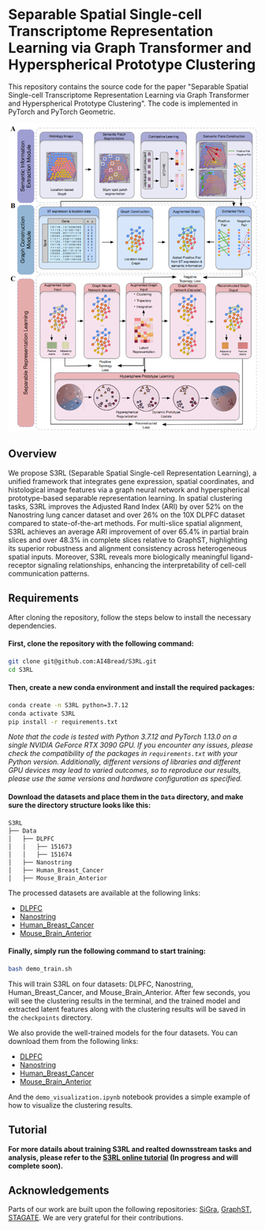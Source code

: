 # Separable Spatial Single-cell Transcriptome Representation Learning via Graph Transformer and Hyperspherical Prototype Clustering
This repository contains the source code for the paper "Separable Spatial Single-cell Transcriptome Representation Learning via Graph Transformer and Hyperspherical Prototype Clustering". The code is implemented in PyTorch and PyTorch Geometric.

![S3RL](./overview.png)
## Overview
We propose S3RL (Separable Spatial Single-cell Representation Learning), a unified framework that integrates gene expression, spatial coordinates, and histological image features via a graph neural network and hyperspherical prototype-based separable representation learning. In spatial clustering tasks, S3RL improves the Adjusted Rand Index (ARI) by over 52\% on the Nanostring lung cancer dataset and over 26\% on the 10X DLPFC dataset compared to state-of-the-art methods. For multi-slice spatial alignment, S3RL achieves an average ARI improvement of over 65.4\% in partial brain slices and over 48.3\% in complete slices relative to GraphST, highlighting its superior robustness and alignment consistency across heterogeneous spatial inputs. Moreover, S3RL reveals more biologically meaningful ligand-receptor signaling relationships, enhancing the interpretability of cell-cell communication patterns.


## Requirements
After cloning the repository, follow the steps below to install the necessary dependencies. 
#### First, clone the repository with the following command:
```bash
git clone git@github.com:AI4Bread/S3RL.git
cd S3RL
```
#### Then, create a new conda environment and install the required packages:
```bash
conda create -n S3RL python=3.7.12
conda activate S3RL
pip install -r requirements.txt
```

*Note that the code is tested with Python 3.7.12 and PyTorch 1.13.0 on a single NVIDIA GeForce RTX 3090 GPU. If you encounter any issues, please check the compatibility of the packages in `requirements.txt` with your Python version. Additionally, different versions of libraries and different GPU devices may lead to varied outcomes, so to reproduce our results, please use the same versions and hardware configuration as specified.*

#### Download the datasets and place them in the `Data` directory, and make sure the directory structure looks like this:
```
S3RL
├── Data
│   ├── DLPFC
│   │   ├── 151673
│   │   ├── 151674
│   ├── Nanostring
│   ├── Human_Breast_Cancer
│   ├── Mouse_Brain_Anterior
```
The processed datasets are available at the following links:
- [DLPFC](https://github.com/LieberInstitute/spatialLIBD?tab=readme-ov-file#raw-data)
- [Nanostring](https://purdue0-my.sharepoint.com/personal/tang385_purdue_edu/_layouts/15/onedrive.aspx?id=%2Fpersonal%2Ftang385%5Fpurdue%5Fedu%2FDocuments%2FSigra%5Fdataset&ga=1)
- [Human_Breast_Cancer](https://www.10xgenomics.com/resources/datasets/human-breast-cancer-block-a-section-1-1-standard-1-1-0)
- [Mouse_Brain_Anterior](https://drive.google.com/drive/folders/1jDmx8IjiGhOD__spuuhFB1fWVDJtv5CU)


#### Finally, simply run the following command to start training:
```bash
bash demo_train.sh
```
This will train S3RL on four datasets: DLPFC, Nanostring, Human_Breast_Cancer, and Mouse_Brain_Anterior. After few seconds, you will see the clustering results in the terminal, and the trained model and extracted latent features along with the clustering results will be saved in the `checkpoints` directory.

We also provide the well-trained models for the four datasets. You can download them from the following links:
- [DLPFC]()
- [Nanostring]()
- [Human_Breast_Cancer]()
- [Mouse_Brain_Anterior]()

And the `demo_visualization.ipynb` notebook provides a simple example of how to visualize the clustering results.

## Tutorial

**For more datails about training S3RL and realted downsstream tasks and analysis, please refer to the <a href="https://s3rl.readthedocs.io/en/latest/" target="_blank">S3RL online tutorial</a> (In progress and will complete soon).**

## Acknowledgements
Parts of our work are built upon the following repositories: [SiGra](https://github.com/QSong-github/SiGra), [GraphST](https://github.com/JinmiaoChenLab/GraphST/blob/main/README.md?plain=1), [STAGATE](https://github.com/QIFEIDKN/STAGATE). We are very grateful for their contributions.
